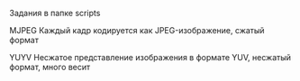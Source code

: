 Задания в папке scripts

MJPEG Каждый кадр кодируется как JPEG-изображение, сжатый формат

YUYV Несжатое представление изображения в формате YUV, несжатый формат, много весит
